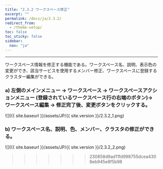 ```yaml
---
title: "2.3.2 ワークスペース修正"
excerpt: ""
permalink: /docs/ja/2.3.2/
redirect_from:
  - /theme-setup/
toc: false
toc_sticky: false
sidebar:
  nav: "ja"
---
```


---
ワークスペース情報を修正する機能である。ワークスペース名、説明、表示色の変更ができ、該当サービスを使用するメンバー修正、ワークスペースに登録するクラスター編集ができる。

### a\) 左側のメインメニュー → ワークスペース → ワークスペースアクションメニュー (登録されているワークスペース行の右端のボタン)→ ワークスペース編集 → 修正完了後、変更ボタンをクリックする。
![]({{ site.baseurl }}/assets/JP/{{ site.version }}/2.3.2_1.png)

### b\) ワークスペース名、説明、色、メンバー、クラスタの修正ができる。
![]({{ site.baseurl }}/assets/JP/{{ site.version }}/2.3.2_2.png)
>>>>>>> 230858d9ad11fd998755dcea4308eb945e8f5b98
